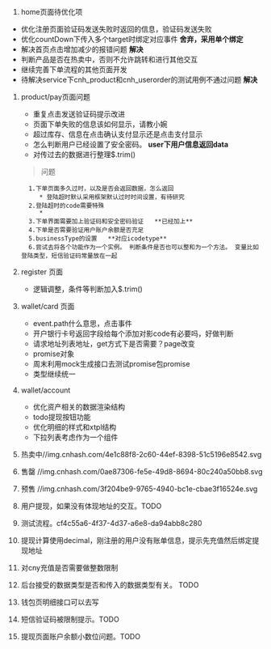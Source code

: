 1. home页面待优化项
  * 优化注册页面验证码发送失败时返回的信息，验证码发送失败
  * 优化countDown下传入多个target时绑定对应事件    **舍弃，采用单个绑定**
  * 解决首页点击增加减少的报错问题     **解决**
  * 判断产品是否在热卖中，否则不允许跳转和进行其他交互
  * 继续完善下单流程的其他页面开发
  * 待解决service下cnh_product和cnh_userorder的测试用例不通过问题  **解决**

1. product/pay页面问题
	* 重复点击发送验证码提示改进
	* 页面下单失败的信息该如何显示，请教小婉
	* 超过库存、信息在点击确认支付显示还是点击支付显示
	* 怎么判断用户已经设置了安全密码。 **user下用户信息返回data**
	* 对传过去的数据进行整理$.trim()
  
  
    >问题
    
	     1.下单页面多久过时，以及是否会返回数据，怎么返回    
      	 	* 登陆超时默认采用框架默认过时时间设置，有待研究
      	 2.登陆超时的code需要特殊
      	 	* 
      	 3.下单界面需要加上验证码和安全密码验证   **已经加上**
      	 4.下单是否需要验证用户账户余额是否充足
      	 5.businessType的设置   **对应icodetype**
      	 6.尝试去将各个功能作为一个实例。 判断条件是否也可以整和为一个方法。 变量比如登陆类型，短信验证码常量放在一起
      	 
      	 
1. register 页面
	* 逻辑调整，条件等判断加入$.trim() 


1. wallet/card 页面
	* event.path什么意思，点击事件
	* 开户银行卡号返回字段给每个添加对影code有必要吗，好做判断
	* 请求地址列表地址，get方式下是否需要？page改变
	* promise对象
	* 周末利用mock生成接口去测试promise包promise
	* 类型继续统一
1. wallet/account
	* 优化资产相关的数据渲染结构
	* todo提现按钮功能
	* 优化明细的样式和xtpl结构
	* 下拉列表考虑作为一个组件

	
1. 热卖中//img.cnhash.com/4e1c88f8-2c60-44ef-8398-51c5196e8542.svg
2. 售罄 //img.cnhash.com/0ae87306-fe5e-49d8-8694-80c240a50bb8.svg
1. 预售 //img.cnhash.com/3f204be9-9765-4940-bc1e-cbae3f16524e.svg




1. 用户提现，如果没有体现地址的交互。TODO

1. 测试流程。cf4c55a6-4f37-4d37-a6e8-da94abb8c280

1. 提现计算使用decimal，刚注册的用户没有账单信息，提示先充值然后绑定提现地址

1. 对cny充值是否需要做整数限制
1. 后台接受的数据类型是否和传入的数据类型有关。 TODO
2. 钱包页明细接口可以去写
3. 短信验证码被限制提示。TODO
4. 提现页面账户余额小数位问题。TODO